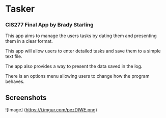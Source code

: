 # Tasker
### CIS277 Final App by Brady Starling

This app aims to manage the users tasks by dating them and presenting them in a clear format.

This app will allow users to enter detailed tasks and save them to a simple text file.

The app also provides a way to present the data saved in the log.

There is an options menu allowing users to change how the program behaves.

## Screenshots

![Image] (https://i.imgur.com/pezDIWE.png)

